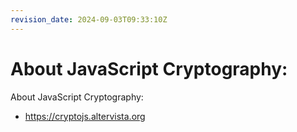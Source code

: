 ```yaml
---
revision_date: 2024-09-03T09:33:10Z
---
```

# About JavaScript Cryptography:
About JavaScript Cryptography:
* https://cryptojs.altervista.org